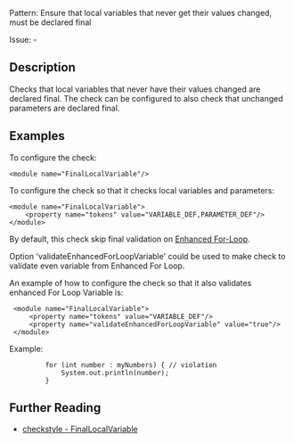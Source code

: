 Pattern: Ensure that local variables that never get their values changed, must be declared final

Issue: -

## Description

Checks that local variables that never have their values changed are declared final. The check can be configured to also check that unchanged parameters are declared final. 

## Examples

To configure the check: 
    
    
    <module name="FinalLocalVariable"/>
            

To configure the check so that it checks local variables and parameters: 
    
    
    <module name="FinalLocalVariable">
        <property name="tokens" value="VARIABLE_DEF,PARAMETER_DEF"/>
    </module>
            

By default, this check skip final validation on [Enhanced For-Loop](http://docs.oracle.com/javase/specs/jls/se8/html/jls-14.html#jls-14.14.2). 

Option 'validateEnhancedForLoopVariable' could be used to make check to validate even variable from Enhanced For Loop. 

An example of how to configure the check so that it also validates enhanced For Loop Variable is: 
    
    
     <module name="FinalLocalVariable">
         <property name="tokens" value="VARIABLE_DEF"/>
         <property name="validateEnhancedForLoopVariable" value="true"/>
     </module>
             

Example:
    
    
             for (int number : myNumbers) { // violation
                 System.out.println(number);
             }

## Further Reading

* [checkstyle - FinalLocalVariable](http://checkstyle.sourceforge.net/config_coding.html#FinalLocalVariable)